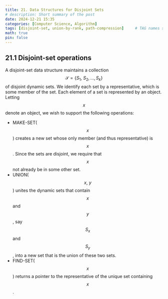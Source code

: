 ```yaml
---
title: 21. Data Structures for Disjoint Sets
# description: Short summary of the post
date: 2024-12-21 15:35
categories: [Computer Science, Algorithm]
tags: [disjoint-set, union-by-rank, path-compression]     # TAG names should always be lowercase
math: true
pin: false
---
```


## 21.1 Disjoint-set operations

A disjoint-set data structure maintains a collection $$ \mathcal{S} = \{ S_1, \ S_2, \dots, S_k \} $$ of disjoint dynamic sets.
We identify each set by a representative, which is some member of the set.
Each element of a set is represented by an object.
Letting $$ x $$ denote an object, we wish to support the following operations:
- MAKE-SET($$ x $$) creates a new set whose only member (and thus representative) is $$ x $$.
Since the sets are disjoint, we require that $$ x $$ not already be in some other set.
- UNION($$ x, \ y $$) unites the dynamic sets that contain $$ x $$ and $$ y $$, say $$ S_x $$ and $$ S_y $$, into a new set that is the union of these two sets.
- FIND-SET($$ x $$) returns a pointer to the representative of the unique set containing $$ x $$.
